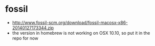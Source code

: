 # fossil

- http://www.fossil-scm.org/download/fossil-macosx-x86-20140127173344.zip
- the version in homebrew is not working on OSX 10.10, so put it in the repo for now
